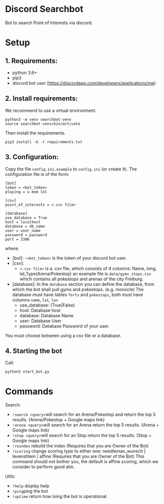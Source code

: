 # Discord Searchbot
Bot to search Point of Interests via discord.

# Setup
## 1. Requirements: 
- python 3.6+
- pip3
- discord bot user (https://discordapp.com/developers/applications/me)


## 2. Install requirements:
We recommend to use a virtual environment.
```
python3 -m venv searchbot-venv
source searchbot-venv/bin/activate
```

Then install the requirements.
```
pip3 install -U -r requirements.txt
```

## 3. Configuration:
Copy the file `config.ini.example` to `config.ini` (or create it). 
The configuration file is of the form: 

```
[bot]
token = <bot_token>
playing = u mom lel

[csv]  
point_of_interests = <.csv file>

[database]
use_database = True
host = localhost
database = db_name
user = user_name
password = password
port = 3306
```
where:

- [bot]: 
 -`<bot_token>` is the token of your discord bot user.
- [csv]:
  * `<.csv file>` is a .csv file, which consists of 4 columns: Name, long, lat,Type(Arena/Pokestop)
  an example file is `data/gyms_stops.csv` which contains all pokestops and arenas of the city Freiburg.
- [database]: 
 In the `database` section you can define the database, from which the bot shall pull gyms and pokestops.  (e.g. monocle)
The database must have tables  `forts`  and `pokestops`,  both must have columns `name`, `lat`, `lon` 
  * use_database: (True|False)
  * host:  Database host
  * database: Database Name
  * user: Database User
  * password: Database Password of your user.

You must choose between using a csv file or a database.

## 4. Starting the bot
Call:
```
python3 start_bot.py
```

# Commands
Search:
- `!search <query>`will search for an Arena/Pokestop and return the top 5 results. (Arena/Pokestop + Google maps link)
- `!arena <query>`will search for an Arena return the top 5 results. (Arena + Google maps link)
- `!stop <query>`will search for an Stop return the top 5 results. (Stop + Google maps link)
- `!reindex` rebuild the index  (Requires that you are Owner of the Bot)
- `!scoring` change scoring type to either one:  needleman_wunsch | levenshtein | affine (Requires that you are Owner of the Bot) 
This command should not bother you, the default is affine scoring, which we consider to perform good atm.

Utils:
- `!help` display help
- `!ping`ping the bot
- `!uptime` return how loing the bot is operational.
